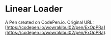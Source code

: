 # Linear Loader

A Pen created on CodePen.io. Original URL: [https://codepen.io/wowrakibul02/pen/ExOpPRa](https://codepen.io/wowrakibul02/pen/ExOpPRa).


